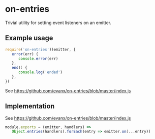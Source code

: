 # on-entries

Trivial utility for setting event listeners on an emitter.

## Example usage

```javascript
require('on-entries')(emitter, {
   error(err) {
      console.error(err)
   },
   end() {
      console.log('ended')
   },
})
```

See https://github.com/evanx/on-entries/blob/master/index.js

## Implementation

See https://github.com/evanx/on-entries/blob/master/index.js

```javascript
module.exports = (emitter, handlers) =>
   Object.entries(handlers).forEach(entry => emitter.on(...entry))
```

